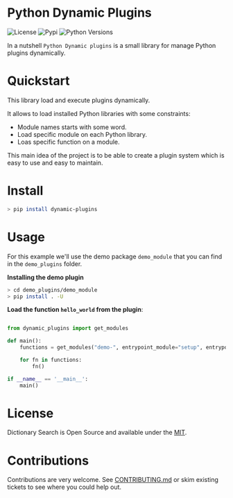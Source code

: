 # Python Dynamic Plugins

![License](https://img.shields.io/badge/License-Apache2-SUCCESS)
![Pypi](https://img.shields.io/pypi/v/dynamic-plugins)
![Python Versions](https://img.shields.io/badge/Python-3.10%20%7C%203.11-blue)

In a nutshell ``Python Dynamic plugins`` is a small library for manage Python plugins dynamically.

# Quickstart

This library load and execute plugins dynamically. 

It allows to load installed Python libraries with some constraints:

- Module names starts with some word.
- Load specific module on each Python library.
- Loas specific function on a module.

This main idea of the project is to be able to create a plugin system which is easy to use and easy to maintain. 

# Install

```bash
> pip install dynamic-plugins
```

# Usage

For this example we'll use the demo package ```demo_module``` that you can find in the ```demo_plugins``` folder.

**Installing the demo plugin**

```bash
> cd demo_plugins/demo_module
> pip install . -U
```

**Load the function ```hello_world``` from the plugin**:

```python

from dynamic_plugins import get_modules

def main():
    functions = get_modules("demo-", entrypoint_module="setup", entrypoint_function="hello_world")

    for fn in functions:
        fn()

if __name__ == '__main__':
    main()
```

# License

Dictionary Search is Open Source and available under the [MIT](https://github.com/cr0hn/python-dynamic-plugins/blob/main/LICENSE).

# Contributions

Contributions are very welcome. See [CONTRIBUTING.md](https://github.com/cr0hn/python-dynamic-plugins/blob/main/CONTRIBUTING.md) or skim existing tickets to see where you could help out.
